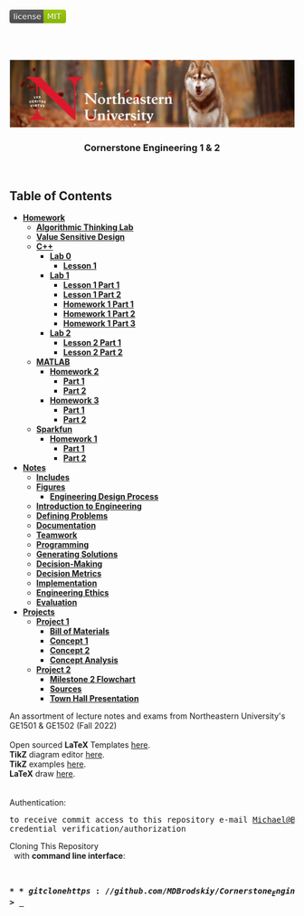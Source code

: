 <!-- PROJECT LOGO -->
<br />
<p align="left">
  <a href="https://github.com/MDBrodskiy/Cornerstone_Engineering/tree/master/LICENSE">
    <img src="images/LicenseImage.svg" alt="license" width="100" height="24"></a>
</p>
<br/>
<br/>

<!-- BACKGROUND & TITLE -->
<p align="center">
  <a href="https://github.com/MDBrodskiy/Cornerstone_Engineering">
    <img src="images/background.png" alt="background">
  </a>
  <h3 align="center">Cornerstone Engineering 1 & 2</h3>
<br />
</p>

<!-- TABLE OF CONTENTS -->
## Table of Contents

* [**Homework**](https://github.com/MDBrodskiy/Cornerstone_Engineering/tree/master/Homework/)
    * [**Algorithmic Thinking Lab**](https://github.com/MDBrodskiy/Cornerstone_Engineering/tree/master/Homework/ATR_MBROD.pdf)
    * [**Value Sensitive Design**](https://github.com/MDBrodskiy/Cornerstone_Engineering/tree/master/Homework/D3VSD.pdf)
    * [**C++**](https://github.com/MDBrodskiy/Cornerstone_Engineering/tree/master/Homework/C++/)
        * [**Lab 0**](https://github.com/MDBrodskiy/Cornerstone_Engineering/tree/master/Homework/C%2B%2B/Lab%200/)
            * [**Lesson 1**](https://github.com/MDBrodskiy/Cornerstone_Engineering/tree/master/Homework/C%2B%2B/Lab%200/CP0L1_MBROD.pdf)
        * [**Lab 1**](https://github.com/MDBrodskiy/Cornerstone_Engineering/tree/master/Homework/C%2B%2B/Lab%201/)
            * [**Lesson 1 Part 1**](https://github.com/MDBrodskiy/Cornerstone_Engineering/tree/master/Homework/C%2B%2B/Lab%201/CP1L1_MBROD.pdf)
            * [**Lesson 1 Part 2**](https://github.com/MDBrodskiy/Cornerstone_Engineering/tree/master/Homework/C%2B%2B/Lab%201/CP1L2_MBROD.pdf)
            * [**Homework 1 Part 1**](https://github.com/MDBrodskiy/Cornerstone_Engineering/tree/master/Homework/C%2B%2B/Lab%201/CP1H1_MBROD.pdf)
            * [**Homework 1 Part 2**](https://github.com/MDBrodskiy/Cornerstone_Engineering/tree/master/Homework/C%2B%2B/Lab%201/CP1H2_MBROD.pdf)
            * [**Homework 1 Part 3**](https://github.com/MDBrodskiy/Cornerstone_Engineering/tree/master/Homework/C%2B%2B/Lab%201/CP1H3_MBROD.pdf)
        * [**Lab 2**](https://github.com/MDBrodskiy/Cornerstone_Engineering/tree/master/Homework/C%2B%2B/Lab%202/)
            * [**Lesson 2 Part 1**](https://github.com/MDBrodskiy/Cornerstone_Engineering/tree/master/Homework/C%2B%2B/Lab%202/CP2L1_MBROD.pdf)
            * [**Lesson 2 Part 2**](https://github.com/MDBrodskiy/Cornerstone_Engineering/tree/master/Homework/C%2B%2B/Lab%202/CP2L2_MBROD.pdf)
    * [**MATLAB**](https://github.com/MDBrodskiy/Cornerstone_Engineering/tree/master/Homework/MATLAB/)
        * [**Homework 2**](https://github.com/MDBrodskiy/Cornerstone_Engineering/tree/master/Homework/MATLAB/ML2H/)
            * [**Part 1**](https://github.com/MDBrodskiy/Cornerstone_Engineering/tree/master/Homework/MATLAB/ML2H/ML2H1_MBROD.pdf)
            * [**Part 2**](https://github.com/MDBrodskiy/Cornerstone_Engineering/tree/master/Homework/MATLAB/ML2H/ML2H2_MBROD.pdf)
        * [**Homework 3**](https://github.com/MDBrodskiy/Cornerstone_Engineering/tree/master/Homework/MATLAB/ML3H/)
            * [**Part 1**](https://github.com/MDBrodskiy/Cornerstone_Engineering/tree/master/Homework/MATLAB/ML3H/ML3H1_MBROD.pdf)
            * [**Part 2**](https://github.com/MDBrodskiy/Cornerstone_Engineering/tree/master/Homework/MATLAB/ML3H/ML3H2_MBROD.pdf)
    * [**Sparkfun**](https://github.com/MDBrodskiy/Cornerstone_Engineering/tree/master/Homework/Sparkfun/)
        * [**Homework 1**](https://github.com/MDBrodskiy/Cornerstone_Engineering/tree/master/Homework/Sparkfun/SF1H/)
            * [**Part 1**](https://github.com/MDBrodskiy/Cornerstone_Engineering/tree/master/Homework/Sparkfun/SF1H/SF1H1_MBROD.pdf)
            * [**Part 2**](https://github.com/MDBrodskiy/Cornerstone_Engineering/tree/master/Homework/Sparkfun/SF1H/SF1H2_MBROD.pdf)
* [**Notes**](https://github.com/MDBrodskiy/Cornerstone_Engineering/tree/master/Notes/)
  * [**Includes**](https://github.com/MDBrodskiy/Cornerstone_Engineering/tree/master/Notes/Includes.tex)
  * [**Figures**](https://github.com/MDBrodskiy/Cornerstone_Engineering/tree/master/Notes/Figures/)
    * [**Engineering Design Process**](https://github.com/MDBrodskiy/Cornerstone_Engineering/tree/master/Notes/Figures/EDP.tex)
  * [**Introduction to Engineering**](https://github.com/MDBrodskiy/Cornerstone_Engineering/tree/master/Notes/Notes1.pdf)
  * [**Defining Problems**](https://github.com/MDBrodskiy/Cornerstone_Engineering/tree/master/Notes/Notes2.pdf)
  * [**Documentation**](https://github.com/MDBrodskiy/Cornerstone_Engineering/tree/master/Notes/Notes3.pdf)
  * [**Teamwork**](https://github.com/MDBrodskiy/Cornerstone_Engineering/tree/master/Notes/Notes4.pdf)
  * [**Programming**](https://github.com/MDBrodskiy/Cornerstone_Engineering/tree/master/Notes/Notes5.pdf)
  * [**Generating Solutions**](https://github.com/MDBrodskiy/Cornerstone_Engineering/tree/master/Notes/Notes6.pdf)
  * [**Decision-Making**](https://github.com/MDBrodskiy/Cornerstone_Engineering/tree/master/Notes/Notes7.pdf)
  * [**Decision Metrics**](https://github.com/MDBrodskiy/Cornerstone_Engineering/tree/master/Notes/Notes8.pdf)
  * [**Implementation**](https://github.com/MDBrodskiy/Cornerstone_Engineering/tree/master/Notes/Notes9.pdf)
  * [**Engineering Ethics**](https://github.com/MDBrodskiy/Cornerstone_Engineering/tree/master/Notes/Notes10.pdf)
  * [**Evaluation**](https://github.com/MDBrodskiy/Cornerstone_Engineering/tree/master/Notes/Notes11.pdf)
* [**Projects**](https://github.com/MDBrodskiy/Cornerstone_Engineering/tree/master/Projects/)
    * [**Project 1**](https://github.com/MDBrodskiy/Cornerstone_Engineering/tree/master/Projects/Project%201/)
        * [**Bill of Materials**](https://github.com/MDBrodskiy/Cornerstone_Engineering/tree/master/Projects/Project%201/BOM/BOM.pdf)
        * [**Concept 1**](https://github.com/MDBrodskiy/Cornerstone_Engineering/tree/master/Projects/Project%201/Milestone%201/Concept1.pdf)
        * [**Concept 2**](https://github.com/MDBrodskiy/Cornerstone_Engineering/tree/master/Projects/Project%201/Milestone%201/Concept2.pdf)
        * [**Concept Analysis**](https://github.com/MDBrodskiy/Cornerstone_Engineering/tree/master/Projects/Project%201/Milestone%202/ConceptAnalysis.pdf)
    * [**Project 2**](https://github.com/MDBrodskiy/Cornerstone_Engineering/tree/master/Projects/Project%202/)
        * [**Milestone 2 Flowchart**](https://github.com/MDBrodskiy/Cornerstone_Engineering/tree/master/Projects/Project%202/P2M2.pdf)
        * [**Sources**](https://github.com/MDBrodskiy/Cornerstone_Engineering/tree/master/Projects/Project%202/Sources.pdf)
        * [**Town Hall Presentation**](https://github.com/MDBrodskiy/Cornerstone_Engineering/tree/master/Projects/Project%202/TownHall.pdf)
<!--
  * [**Chapter 1**](#Notes/Chapter\ 1)
* [**Exams**](#Exams)
* [**Projects**](#Projects)
-->


An assortment of lecture notes and exams from Northeastern University's GE1501 & GE1502 (Fall 2022)
<br/> <br/> 
Open sourced **LaTeX** Templates [here](https://www.latextemplates.com/).
<br/>
**TikZ** diagram editor [here](https://www.mathcha.io/editor).
<br/>
**TikZ** examples [here](https://www.texample.net/tikz/example).
<br/>
**LaTeX** draw [here](https://www.latexdraw.com/).
<br/> <br/> <br/>
Authentication:   
    <pre>to receive commit access to this repository e-mail Michael@Brodskiy.com for credential verification/authorization</pre>

Cloning This Repository
</br>&nbsp;&nbsp;with **command line interface**:
    <pre>    
    **$** git clone https://github.com/MDBrodskiy/Cornerstone_Engineering.git    
    **$** **>**  **_**
    </pre>
